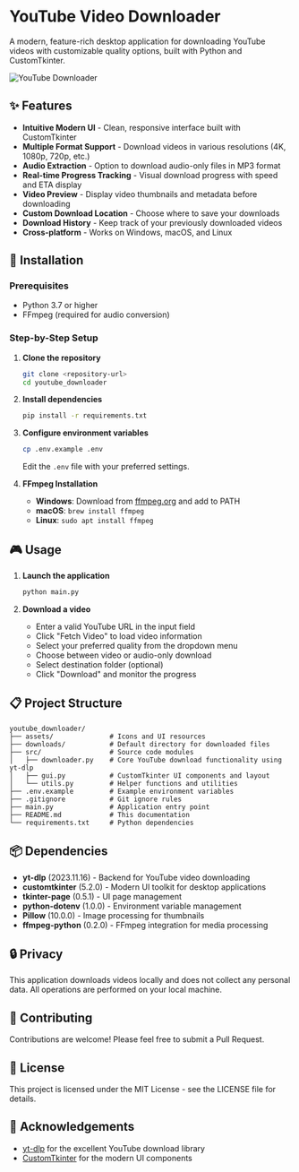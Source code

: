 # YouTube Video Downloader

A modern, feature-rich desktop application for downloading YouTube videos with customizable quality options, built with Python and CustomTkinter.

![YouTube Downloader](assets/app_screenshot.png)

## ✨ Features

- **Intuitive Modern UI** - Clean, responsive interface built with CustomTkinter
- **Multiple Format Support** - Download videos in various resolutions (4K, 1080p, 720p, etc.)
- **Audio Extraction** - Option to download audio-only files in MP3 format
- **Real-time Progress Tracking** - Visual download progress with speed and ETA display
- **Video Preview** - Display video thumbnails and metadata before downloading
- **Custom Download Location** - Choose where to save your downloads
- **Download History** - Keep track of your previously downloaded videos
- **Cross-platform** - Works on Windows, macOS, and Linux

## 🚀 Installation

### Prerequisites
- Python 3.7 or higher
- FFmpeg (required for audio conversion)

### Step-by-Step Setup

1. **Clone the repository**
   ```bash
   git clone <repository-url>
   cd youtube_downloader
   ```

2. **Install dependencies**
   ```bash
   pip install -r requirements.txt
   ```

3. **Configure environment variables**
   ```bash
   cp .env.example .env
   ```
   Edit the `.env` file with your preferred settings.

4. **FFmpeg Installation**
   - **Windows**: Download from [ffmpeg.org](https://ffmpeg.org/download.html) and add to PATH
   - **macOS**: `brew install ffmpeg`
   - **Linux**: `sudo apt install ffmpeg`

## 🎮 Usage

1. **Launch the application**
   ```bash
   python main.py
   ```

2. **Download a video**
   - Enter a valid YouTube URL in the input field
   - Click "Fetch Video" to load video information
   - Select your preferred quality from the dropdown menu
   - Choose between video or audio-only download
   - Select destination folder (optional)
   - Click "Download" and monitor the progress

## 📋 Project Structure

```
youtube_downloader/
├── assets/              # Icons and UI resources
├── downloads/           # Default directory for downloaded files
├── src/                 # Source code modules
│   ├── downloader.py    # Core YouTube download functionality using yt-dlp
│   ├── gui.py           # CustomTkinter UI components and layout
│   └── utils.py         # Helper functions and utilities
├── .env.example         # Example environment variables
├── .gitignore           # Git ignore rules
├── main.py              # Application entry point
├── README.md            # This documentation
└── requirements.txt     # Python dependencies
```

## 📦 Dependencies

- **yt-dlp** (2023.11.16) - Backend for YouTube video downloading
- **customtkinter** (5.2.0) - Modern UI toolkit for desktop applications
- **tkinter-page** (0.5.1) - UI page management
- **python-dotenv** (1.0.0) - Environment variable management
- **Pillow** (10.0.0) - Image processing for thumbnails
- **ffmpeg-python** (0.2.0) - FFmpeg integration for media processing

## 🔒 Privacy

This application downloads videos locally and does not collect any personal data. All operations are performed on your local machine.

## 🤝 Contributing

Contributions are welcome! Please feel free to submit a Pull Request.

## 📜 License

This project is licensed under the MIT License - see the LICENSE file for details.

## 💖 Acknowledgements

- [yt-dlp](https://github.com/yt-dlp/yt-dlp) for the excellent YouTube download library
- [CustomTkinter](https://github.com/TomSchimansky/CustomTkinter) for the modern UI components
